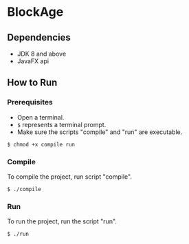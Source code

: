 BlockAge
========

Dependencies
------------

- JDK 8 and above
- JavaFX api

How to Run
----------

### Prerequisites  

- Open a terminal.
- ```$``` represents a terminal prompt.
- Make sure the scripts "compile" and "run" are executable.  
```
$ chmod +x compile run  
```

### Compile  
  
To compile the project, run script "compile".    
```
$ ./compile
```  

### Run  
  
To run the project, run the script "run".  
```
$ ./run
```

